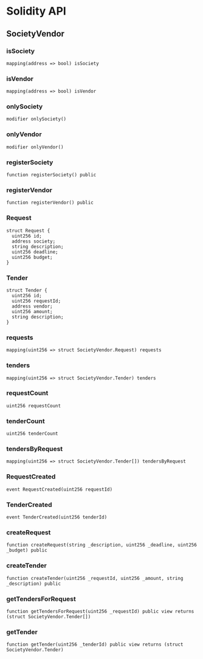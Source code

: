 # Solidity API

## SocietyVendor

### isSociety

```solidity
mapping(address => bool) isSociety
```

### isVendor

```solidity
mapping(address => bool) isVendor
```

### onlySociety

```solidity
modifier onlySociety()
```

### onlyVendor

```solidity
modifier onlyVendor()
```

### registerSociety

```solidity
function registerSociety() public
```

### registerVendor

```solidity
function registerVendor() public
```

### Request

```solidity
struct Request {
  uint256 id;
  address society;
  string description;
  uint256 deadline;
  uint256 budget;
}
```

### Tender

```solidity
struct Tender {
  uint256 id;
  uint256 requestId;
  address vendor;
  uint256 amount;
  string description;
}
```

### requests

```solidity
mapping(uint256 => struct SocietyVendor.Request) requests
```

### tenders

```solidity
mapping(uint256 => struct SocietyVendor.Tender) tenders
```

### requestCount

```solidity
uint256 requestCount
```

### tenderCount

```solidity
uint256 tenderCount
```

### tendersByRequest

```solidity
mapping(uint256 => struct SocietyVendor.Tender[]) tendersByRequest
```

### RequestCreated

```solidity
event RequestCreated(uint256 requestId)
```

### TenderCreated

```solidity
event TenderCreated(uint256 tenderId)
```

### createRequest

```solidity
function createRequest(string _description, uint256 _deadline, uint256 _budget) public
```

### createTender

```solidity
function createTender(uint256 _requestId, uint256 _amount, string _description) public
```

### getTendersForRequest

```solidity
function getTendersForRequest(uint256 _requestId) public view returns (struct SocietyVendor.Tender[])
```

### getTender

```solidity
function getTender(uint256 _tenderId) public view returns (struct SocietyVendor.Tender)
```

